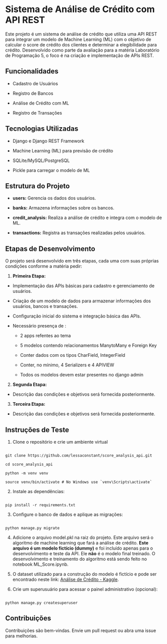 
# Sistema de Análise de Crédito com API REST

  

Este projeto é um sistema de análise de crédito que utiliza uma API REST para integrar um modelo de Machine Learning (ML) com o objetivo de calcular o score de crédito dos clientes e determinar a elegibilidade para crédito. Desenvolvido como parte da avaliação para a matéria Laboratório de Programação 5, o foco é na criação e implementação de APIs REST.

  

## Funcionalidades

  

- Cadastro de Usuários

- Registro de Bancos

- Análise de Crédito com ML

- Registro de Transações

  

## Tecnologias Utilizadas

  

- Django e Django REST Framework

- Machine Learning (ML) para previsão de crédito

- SQLite/MySQL/PostgreSQL

- Pickle para carregar o modelo de ML

  

## Estrutura do Projeto

  

-  **users:** Gerencia os dados dos usuários.

-  **banks:** Armazena informações sobre os bancos.

-  **credit_analysis:** Realiza a análise de crédito e integra com o modelo de ML.

-  **transactions:** Registra as transações realizadas pelos usuários.

  

## Etapas de Desenvolvimento

  

O projeto será desenvolvido em três etapas, cada uma com suas próprias condições conforme a matéria pedir:

  

1.  **Primeira Etapa:**

- Implementação das APIs básicas para cadastro e gerenciamento de usuários.

- Criação de um modelo de dados para armazenar informações dos usuários, bancos e transações.

- Configuração inicial do sistema e integração básica das APIs.

  

- Necessário presença de :

	- 2 apps refentes ao tema

	- 5 modelos contendo relacionamentos ManytoMany e Foreign Key

	- Conter dados com os tipos CharField, IntegerField

	- Conter, no mínimo, 4 Serializers e 4 APIVIEW

	- Todos os modelos devem estar presentes no django admin

  

2.  **Segunda Etapa:**

- Descrição das condições e objetivos será fornecida posteriormente.

  

3.  **Terceira Etapa:**

- Descrição das condições e objetivos será fornecida posteriormente.

  

## Instruções de Teste

  

1. Clone o repositório e crie um ambiente virtual

```

git clone https://github.com/lessaconstant/score_analysis_api.git

cd score_analysis_api

python -m venv venv

source venv/bin/activate # No Windows use `venv\Scripts\activate`

```

  

2. Instale as dependências:

```

pip install -r requirements.txt

```

  

3. Configure o banco de dados e aplique as migrações:

```

python manage.py migrate

```

  

4. Adicione o arquivo model.pkl na raiz do projeto. Este arquivo será o algoritmo de machine learning que fará a análise de crédito. **Este arquivo é um modelo fictício (dummy)** e foi incluído apenas para o desenvolvimento e teste da API. Ele **não** é o modelo final treinado. O desenvolvimento e treinamento do algoritmo está sendo feito no notebook ML_Score.ipynb.

5. O dataset utilizado para a construção do modelo é fictício e pode ser encontrado neste link: [Análise de Crédito - Kaggle](https://www.kaggle.com/datasets/antonhyonhi/anlise-de-crdito-ebac).

  

6. Crie um superusuário para acessar o painel administrativo (opcional):

```

python manage.py createsuperuser

```

## Contribuições

Contribuições são bem-vindas. Envie um pull request ou abra uma issue para melhorias.